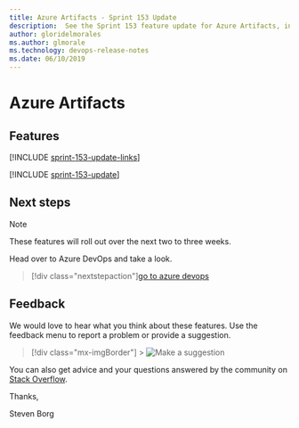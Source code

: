 ```yaml
---
title: Azure Artifacts - Sprint 153 Update
description:  See the Sprint 153 feature update for Azure Artifacts, including next steps.
author: gloridelmorales
ms.author: glmorale
ms.technology: devops-release-notes
ms.date: 06/10/2019
---
```


# Azure Artifacts

## Features

[!INCLUDE [sprint-153-update-links](../includes/artifacts/sprint-153-update-links.md)]

[!INCLUDE [sprint-153-update](../includes/artifacts/sprint-153-update.md)]

## Next steps

> [!NOTE]
> These features will roll out over the next two to three weeks.

Head over to Azure DevOps and take a look.

> [!div class="nextstepaction"][go to azure devops](https://go.microsoft.com/fwlink/?LinkId=307137&campaign=o~msft~docs~product-vsts~release-notes)

## Feedback

We would love to hear what you think about these features. Use the feedback menu to report a problem or provide a suggestion.

> [!div class="mx-imgBorder"] > ![Make a suggestion](../../media/make-a-suggestion.png)

You can also get advice and your questions answered by the community on [Stack Overflow](https://stackoverflow.com/questions/tagged/azure-devops).

Thanks,

Steven Borg
